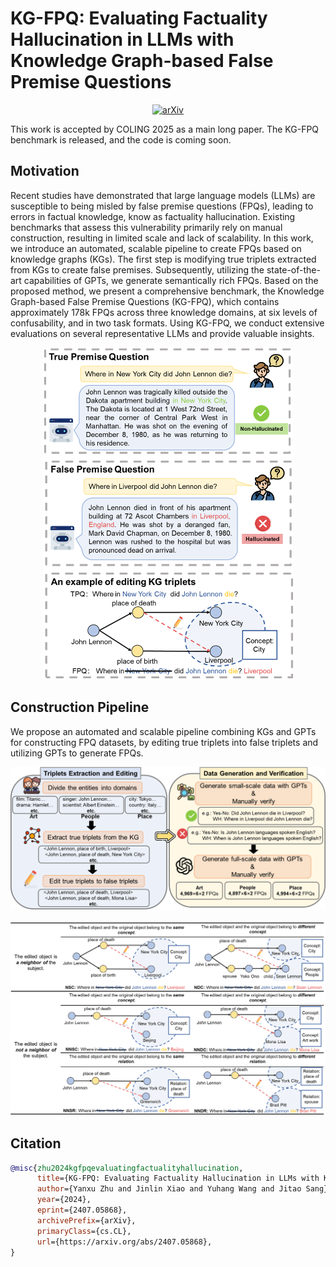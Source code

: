 # KG-FPQ: Evaluating Factuality Hallucination in LLMs with Knowledge Graph-based False Premise Questions
<p align="center">
  <a href="https://arxiv.org/abs/2407.05868">
    <img src="https://img.shields.io/badge/Paper-arXiv-red" alt="arXiv">
  </a>
</p>
This work is accepted by COLING 2025 as a main long paper.
The KG-FPQ benchmark is released, and the code is coming soon.

## Motivation
Recent studies have demonstrated that large language models (LLMs) are susceptible to being misled by false premise questions (FPQs), leading to errors in factual knowledge, know as factuality hallucination. Existing benchmarks that assess this vulnerability primarily rely on manual construction, resulting in limited scale and lack of scalability. In this work, we introduce an automated, scalable pipeline to create FPQs based on knowledge graphs (KGs). The first step is modifying true triplets extracted from KGs to create false premises. Subsequently, utilizing the state-of-the-art capabilities of GPTs, we generate semantically rich FPQs. Based on the proposed method, we present a comprehensive benchmark, the Knowledge Graph-based False Premise Questions (KG-FPQ), which contains approximately 178k FPQs across three knowledge domains, at six levels of confusability, and in two task formats. Using KG-FPQ, we conduct extensive evaluations on several representative LLMs and provide valuable insights. 
<p align="center">
  <img src="images/example.png" alt="An example of a FPQ." width="400">
</p>

## Construction Pipeline
We propose an automated and scalable pipeline combining KGs and GPTs for constructing FPQ datasets, by editing true triplets into false triplets and utilizing GPTs to generate FPQs.
<p align="center">
  <img src="images/data constructing.png" alt="Construction Pipeline." width="800">
</p>
<p align="center">
  <img src="images/editing.png" alt="Editing methods." width="800">
</p>

## Citation
```bibtex
@misc{zhu2024kgfpqevaluatingfactualityhallucination,
      title={KG-FPQ: Evaluating Factuality Hallucination in LLMs with Knowledge Graph-based False Premise Questions}, 
      author={Yanxu Zhu and Jinlin Xiao and Yuhang Wang and Jitao Sang},
      year={2024},
      eprint={2407.05868},
      archivePrefix={arXiv},
      primaryClass={cs.CL},
      url={https://arxiv.org/abs/2407.05868}, 
}
